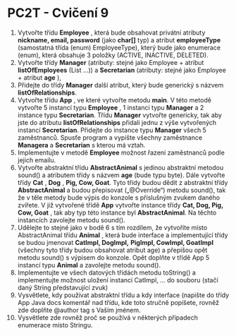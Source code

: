 # PC2T - Cvičení 9

1. Vytvořte třídu **Employee** , která bude obsahovat privátní atributy **nickname, email, password**
    (jako **char[]** typ) a atribut **employeeType** (samostatná třída (enum) EmployeeType), který bude
    jako enumerace (enum), která obsahuje 3 položky (ACTIVE, INACTIVE, DELETED).
2. Vytvořte třídy **Manager** (atributy: stejné jako Employee + atribut **listOfEmployees**
    (List<Employee> ...)) a **Secretarian** (atributy: stejné jako Employee + atribut **age** ),
3. Přidejte do třídy **Manager** další atribut, který bude generický s názvem **listOfRelationships**.
4. Vytvořte třídu **App** , ve které vytvořte metodu **main**. V této metodě vytvořte 5 instancí typu
    **Employee** , 1 instanci typu **Manager** a 2 instance typu **Secretarian**. Třídu **Manager** vytvořte
    genericky, tak aby jste do atributu **listOfRelationships** přidali jednu z výše vytvořených instancí
    **Secretarian**. Přidejte do instance typu **Manager** všech 5 zaměstnanců. Spusťe program a
    vypište všechny zaměstnance **Managera** a **Secretarian** s kterou má vztah.
5. Implementujte v metodě **Employee** možnost řazení zaměstnanců podle jejich emailu.
6. Vytvořte abstraktní třídu **AbstractAnimal** s jedinou abstraktní metodou sound() a atributem
    třídy s názvem **age** (bude typu byte). Dále vytvořte třídy **Cat** , **Dog** , **Pig, Cow, Goat**. Tyto třídy
    budou dědit z abstraktní třídy **AbstractAnimal** a budou přepisovat („@Override“) metodu
    sound(), tak že v těle metody bude výpis do konzole s příslušným zvukem daného zvířete. V již
    vytvořené třídě **App** vytvořte instance třídy **Cat, Dog, Pig, Cow, Goat** , tak aby typ této instance
    byl **AbstractAnimal**. Na těchto instancích zavolejte metodu sound().
7. Udělejte to stejné jako v bodě 6 s tím rozdílem, že vytvoříte místo AbstractAnimal třídu
    **Animal** , která bude interface a implementující třídy se budou jmenovat **CatImpl, DogImpl,**
    **PigImpl, CowImpl, GoatImpl** (všechny tyto třídy budou obsahovat atribut age) a přepíšou opět
    metodu sound() s výpisem do konzole. Opět doplňte v třídě App 5 instancí typu **Animal** a
    zavolejte metodu sound().
8. Implementujte ve všech datových třídách metodu toString() a implementujte možnost uložení
    instancí CatImpl, ... do souboru (stačí daný String představující zvuk)
9. Vysvětlete, kdy používat abstraktní třídu a kdy interface (napište do třídy App Java docs
    komentář nad třídu, kde toto stručně popíšete, rovněž zde doplňte @author tag s Vaším
    jménem.
10. Vysvětlete zde rovněž proč se používá v některých případech enumerace místo Stringu.
